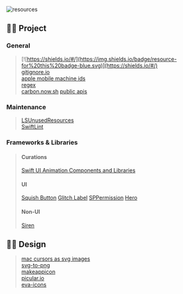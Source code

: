 ![resources](https://user-images.githubusercontent.com/35065894/48777486-042e3280-ed16-11e8-9c61-a1844aaeaa5a.png)

## ☝🏻 Project
### General
> [![https://shields.io/#/](https://img.shields.io/badge/resource-for%20this%20badge-blue.svg)](https://shields.io/#/)  
> [gitignore.io](https://gitignore.io)  
> [apple mobile machine ids](https://gist.github.com/adamawolf/3048717#file-apple_mobile_device_types-txt-L32)  
> [regex](https://regexr.com/)  
> [carbon.now.sh](https://carbon.now.sh)
> [public apis](https://github.com/abhishekbanthia/Public-APIs)

### Maintenance
> [LSUnusedResources](https://github.com/tinymind/LSUnusedResources)   
> [SwiftLint](https://github.com/realm/SwiftLint)

### Frameworks & Libraries
> #### Curations
> [Swift UI Animation Components and Libraries](https://github.com/Ramotion/swift-ui-animation-components-and-libraries)
> #### UI
> [Squish Button](https://github.com/BalestraPatrick/SquishButton)
> [Glitch Label](https://github.com/kciter/GlitchLabel)
> [SPPermission](https://github.com/IvanVorobei/SPPermission)
> [Hero](https://github.com/HeroTransitions/Hero)
> #### Non-UI
> [Siren](https://github.com/ArtSabintsev/Siren)

## ✌🏻 Design 
> [mac cursors as svg images](https://github.com/daviddarnes/mac-cursors)  
> [svg-to-png](https://ezgif.com/svg-to-png)  
> [makeappicon](https://makeappicon.com/)  
> [picular.io](https://picular.co)  
> [eva-icons](https://github.com/akveo/eva-icons)
